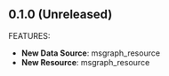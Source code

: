 ## 0.1.0 (Unreleased)

FEATURES:
- **New Data Source**: msgraph_resource
- **New Resource**: msgraph_resource